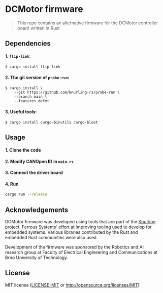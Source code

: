 # DCMotor firmware

> This repo contains an alternative firmware for the DCMotor controller board written in Rust

[`probe-run`]: https://crates.io/crates/probe-run
[`defmt`]: https://github.com/knurling-rs/defmt
[`flip-link`]: https://github.com/knurling-rs/flip-link

## Dependencies

#### 1. `flip-link`:
```console
$ cargo install flip-link
```

#### 2. The **git** version of `probe-run`:

<!-- TODO: update this once defmt is on crates.io? -->
``` console
$ cargo install \
    --git https://github.com/knurling-rs/probe-run \
    --branch main \
    --features defmt
```

#### 3. Useful tools:

```
$ cargo install cargo-binutils cargo-bloat
```

## Usage

#### 1. Clone the code
#### 2. Modify CANOpen ID in `main.rs`
#### 3. Connect the driver board
#### 4. Run

```bash
cargo run --release
```

## Acknowledgements

DCMotor firmware was developed using tools that are part of the [Knurling] project, [Ferrous Systems]' effort at improving tooling used to develop for embedded systems. Various libraries contributed by the Rust and embedded Rust communities were also used.

Development of the firmware was sponsored by the Robotics and AI research group at Faculty of Electrical Engineering and Communications at Brno University of Technology.

## License
MIT license ([LICENSE-MIT](LICENSE-MIT) or http://opensource.org/licenses/MIT)

[Knurling]: https://github.com/knurling-rs/meta
[Ferrous Systems]: https://ferrous-systems.com/
